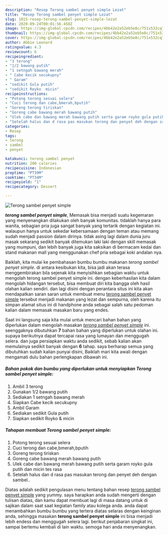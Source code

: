 ```yaml
---
description: "Resep Terong sambel penyet simple Lezat"
title: "Resep Terong sambel penyet simple Lezat"
slug: 1015-resep-terong-sambel-penyet-simple-lezat
date: 2020-09-24T00:01:56.458Z
image: https://img-global.cpcdn.com/recipes/4bb42e2a52eb5e8c/751x532cq70/terong-sambel-penyet-simple-foto-resep-utama.jpg
thumbnail: https://img-global.cpcdn.com/recipes/4bb42e2a52eb5e8c/751x532cq70/terong-sambel-penyet-simple-foto-resep-utama.jpg
cover: https://img-global.cpcdn.com/recipes/4bb42e2a52eb5e8c/751x532cq70/terong-sambel-penyet-simple-foto-resep-utama.jpg
author: Abbie Leonard
ratingvalue: 4.3
reviewcount: 6
recipeingredient:
- "3 terong"
- "1/2 bawang putih"
- "1 setngah bawang merah"
- " Cabe kecik secukupny"
- " Garam"
- "sedikit Gula putih"
- "sedikit Royko  micin"
recipeinstructions:
- "Potong terong sesuai selera"
- "Cuci terong dan cabe,bmerah,bputih"
- "Goreng terong tiriskan"
- "Goreng cabe bawang merah bawang putih"
- "Ulek cabe dan bawang merah bawang putih serta garam royko gula putih dan micin tes rasa"
- "Setelah halus dan d rasa pas masukan terong dan penyet deh dengan sambel.."
categories:
- Resep
tags:
- terong
- sambel
- penyet

katakunci: terong sambel penyet 
nutrition: 200 calories
recipecuisine: Indonesian
preptime: "PT39M"
cooktime: "PT34M"
recipeyield: "1"
recipecategory: Dessert

---
```



![Terong sambel penyet simple](https://img-global.cpcdn.com/recipes/4bb42e2a52eb5e8c/751x532cq70/terong-sambel-penyet-simple-foto-resep-utama.jpg)

<b><i>terong sambel penyet simple</i></b>, Memasak bisa menjadi suatu kegemaran yang menyenangkan dilakukan oleh banyak komunitas. tidaklah hanya para wanita, sebagian pria juga sangat banyak yang tertarik dengan kegiatan ini. walaupun hanya untuk sekedar kebersamaan dengan teman atau memang sudah menjadi passion dalam dirinya. tidak asing lagi dalam dunia juru masak sekarang sedikit banyak ditemukan laki laki dengan skill memasak yang mumpuni, dan lebih banyak juga kita saksikan di bermacam kedai dan stand makanan mall yang menggunakan chef pria sebagai koki andalan nya.



Baiklah, kita mulai ke pembahasan bumbu bumbu makanan <i>terong sambel penyet simple</i>. di antara kesibukan kita, bisa jadi akan terasa menggembirakan bila sejenak kita menyisihkan sebagian waktu untuk mengolah terong sambel penyet simple ini. dengan keberhasilan kita dalam mengolah hidangan tersebut, bisa membuat diri kita bangga oleh hasil olahan kalian sendiri. dan lagi disini dengan perantara situs ini kita akan mendapatkan saran saran untuk membuat menu <u>terong sambel penyet simple</u> tersebut menjadi makanan yang lezat dan sempurna, oleh karena itu simpan alamat situs ini di handphone anda sebagai salah satu pedoman kalian dalam memasak masakan baru yang endes.


Saat ini langsung saja kita mulai untuk mencari bahan bahan yang diperlukan dalam mengolah masakan <u><i>terong sambel penyet simple</i></u> ini. seenggaknya dibutuhkan <b>7</b> bahan bahan yang diperlukan untuk olahan ini. supaya berikutnya dapat tercapai rasa yang lumayan dan menggugah selera. dan juga persiapkan waktu anda sedikit, sebab kalian akan memulainya sedikit banyak dengan <b>6</b> tahap. saya berharap semua yang dibutuhkan sudah kalian punyai disini, Baiklah mari kita awali dengan mengamati dulu bahan perlengkapan dibawah ini.

<!--inarticleads1-->

##### Bahan pokok dan bumbu yang diperlukan untuk menyiapkan Terong sambel penyet simple:

1. Ambil 3 terong
1. Gunakan 1/2 bawang putih
1. Sediakan 1 setngah bawang merah
1. Siapkan  Cabe kecik secukupny
1. Ambil  Garam
1. Sediakan sedikit Gula putih
1. Siapkan sedikit Royko &amp; micin




<!--inarticleads2-->

##### Tahapan membuat Terong sambel penyet simple:

1. Potong terong sesuai selera
1. Cuci terong dan cabe,bmerah,bputih
1. Goreng terong tiriskan
1. Goreng cabe bawang merah bawang putih
1. Ulek cabe dan bawang merah bawang putih serta garam royko gula putih dan micin tes rasa
1. Setelah halus dan d rasa pas masukan terong dan penyet deh dengan sambel..




Diatas adalah sedikit pengulasan menu tentang bahan resep <u>terong sambel penyet simple</u> yang yummy. saya harapkan anda sudah mengerti dengan tulisan diatas, dan kamu dapat membuat lagi di masa datang untuk di sajikan dalam saat saat kegiatan family atau kolega anda. anda dapat menambahkan bumbu bumbu yang tertera diatas selaras dengan keinginan anda, sehingga masakan <b>terong sambel penyet simple</b> ini bisa menjadi lebih endess dan menggugah selera lagi. berikut penjabaran singkat ini, sampai bertemu kembali di lain waktu. semoga hari anda menyenangkan.
